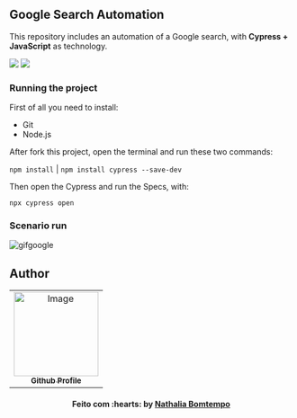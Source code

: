 ## Google Search Automation
This repository includes an automation of a Google search, with **Cypress + JavaScript** as technology.

<img src="https://img.shields.io/badge/JavaScript-F7DF1E?style=for-the-badge&logo=javascript&logoColor=black" target="_blank"></a>
<img src="https://img.shields.io/badge/CYPRESS-000000?style=for-the-badge&logoColor=white" target="_blank"></a> 

### Running the project

First of all you need to install:

- Git
- Node.js

After fork this project, open the terminal and run these two commands:

`npm install` | 
`npm install cypress --save-dev`

Then open the Cypress and run the Specs, with:

`npx cypress open`

### Scenario run
![gifgoogle](https://user-images.githubusercontent.com/70415844/174197192-6e07336e-6569-4bae-9cd0-7c4f82a3947b.gif)


## Author
<table align="center">
    <tr>
        <td align="center">
            <a href="https://github.com/NathaliaBomtemp">
               <img src="https://user-images.githubusercontent.com/70415844/158703092-49a4ca70-a69c-45fb-8fba-886324e8e831.png" width="150px;" alt="Image" />
                <br />
                <sub><b>Github Profile</b></sub>
            </a>
        </td>    
    </tr>
</table>
<h4 align="center">
   Feito com :hearts: by  <a href="https://www.linkedin.com/in/nathalia-bomtempo/" target="_blank"> Nathalia Bomtempo </a>
</h4>
